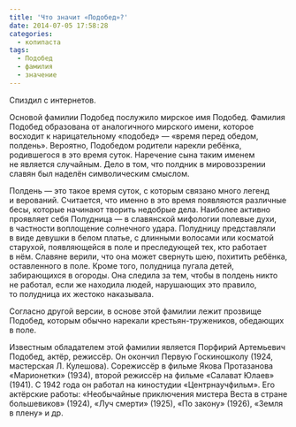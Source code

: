 ```yaml
---
title: 'Что значит «Подобед»?'
date: 2014-07-05 17:58:28
categories:
  - копипаста
tags:
  - Подобед
  - фамилия
  - значение
---
```


Спиздил с интернетов.

Основой фамилии Подобед послужило мирское имя Подобед. Фамилия Подобед образована от аналогичного
мирского имени, которое восходит к нарицательному «подобед» — «время перед обедом, полдень».
Вероятно, Подобедом родители нарекли ребёнка, родившегося в это время суток. Наречение сына таким
именем не является случайным. Дело в том, что полдник в мировоззрении славян был наделён
символическим смыслом.

Полдень — это такое время суток, с которым связано много легенд и верований. Считается, что именно
в это время появляются различные бесы, которые начинают творить недобрые дела. Наиболее активно
проявляет себя Полудница — в славянской мифологии полевые духи, в частности воплощение солнечного
удара. Полудницу представляли в виде девушки в белом платье, с длинными волосами или косматой
старухой, появляющейся в поле и преследующей тех, кто работает в нём. Славяне верили, что она может
свернуть шею, похитить ребёнка, оставленного в поле. Кроме того, полудница пугала детей,
забирающихся в огороды. Она следила за тем, чтобы в полдень никто не работал, если же находила
людей, нарушающих это правило, то полудница их жестоко наказывала.

Согласно другой версии, в основе этой фамилии лежит прозвище Подобед, которым обычно нарекали
крестьян-тружеников, обедающих в поле.

Известным обладателем этой фамилии является Порфирий Артемьевич Подобед, актёр, режиссёр. Он окончил
Первую Госкиношколу (1924, мастерская Л. Кулешова). Сорежиссёр в фильме Якова Протазанова
«Марионетки» (1934), второй режиссёр на фильме «Салават Юлаев» (1941). С 1942 года он работал
на киностудии «Центрнаучфильм». Его актёрские работы: «Необычайные приключения мистера Веста
в стране большевиков» (1924), «Луч смерти» (1925), «По закону» (1926), «Земля в плену» и др.
